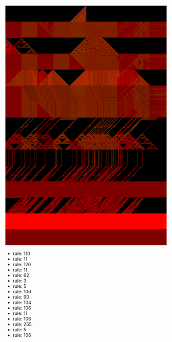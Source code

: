 ![photo](./output.png) 
 * rule: 110
* rule: 11
* rule: 126
* rule: 11
* rule: 62
* rule: 3
* rule: 5
* rule: 106
* rule: 90
* rule: 104
* rule: 106
* rule: 11
* rule: 106
* rule: 255
* rule: 5
* rule: 106
